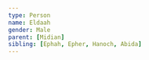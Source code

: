 ```yaml
---
type: Person
name: Eldaah
gender: Male
parent: [Midian]
sibling: [Ephah, Epher, Hanoch, Abida]
---
```

